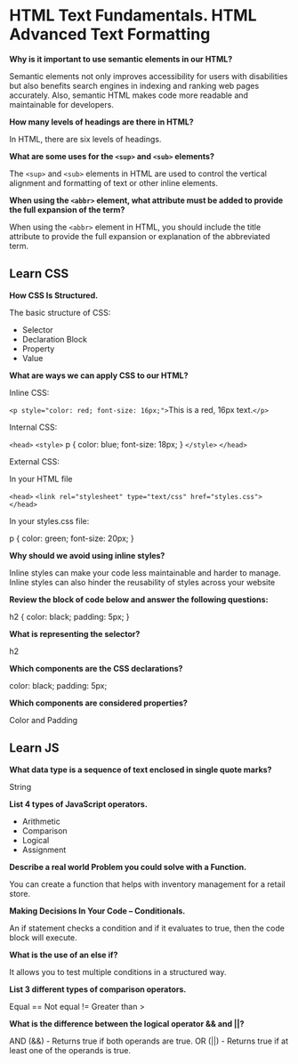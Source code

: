 # HTML Text Fundamentals. HTML Advanced Text Formatting

**Why is it important to use semantic elements in our HTML?**

Semantic elements not only improves accessibility for users with disabilities but also benefits search engines in indexing and ranking web pages accurately. Also, semantic HTML makes code more readable and maintainable for developers.

**How many levels of headings are there in HTML?**

In HTML, there are six levels of headings.

**What are some uses for the `<sup>` and `<sub>` elements?**

The `<sup>` and `<sub>` elements in HTML are used to control the vertical alignment and formatting of text or other inline elements.

**When using the `<abbr>` element, what attribute must be added to provide the full expansion of the term?**

When using the `<abbr>` element in HTML, you should include the title attribute to provide the full expansion or explanation of the abbreviated term.

## Learn CSS

**How CSS Is Structured.**

The basic structure of CSS:

* Selector
* Declaration Block
* Property
* Value

**What are ways we can apply CSS to our HTML?**

Inline CSS:

`<p style="color: red; font-size: 16px;">`This is a red, 16px text.`</p>`

Internal CSS:

`<head>`
  `<style>`
    p {
      color: blue;
      font-size: 18px;
    }
  `</style>`
`</head>`

External CSS:

In your HTML file

`<head>`
  `<link rel="stylesheet" type="text/css" href="styles.css">`
`</head>`

In your styles.css file:

p {
  color: green;
  font-size: 20px;
}

**Why should we avoid using inline styles?**

Inline styles can make your code less maintainable and harder to manage.  Inline styles can also hinder the reusability of styles across your website

**Review the block of code below and answer the following questions:**

   h2 {
     color: black;
     padding: 5px;
   }

**What is representing the selector?**

h2

**Which components are the CSS declarations?**

color: black;
padding: 5px;

**Which components are considered properties?**

Color and Padding

## Learn JS

**What data type is a sequence of text enclosed in single quote marks?**

String

**List 4 types of JavaScript operators.**

* Arithmetic
* Comparison
* Logical
* Assignment

**Describe a real world Problem you could solve with a Function.**

You can create a function that helps with inventory management for a retail store.

**Making Decisions In Your Code – Conditionals.**

An if statement checks a condition and if it evaluates to true, then the code block will execute.

**What is the use of an else if?**

 It allows you to test multiple conditions in a structured way.

**List 3 different types of comparison operators.**

Equal ==
Not equal !=
Greater than >

**What is the difference between the logical operator && and ||?**

 AND (&&) - Returns true if both operands are true.
 OR (||) - Returns true if at least one of the operands is true.
